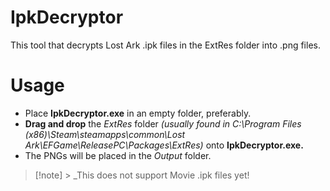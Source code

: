 # IpkDecryptor

[]()

This tool that decrypts Lost Ark .ipk files in the ExtRes folder into .png files.

# Usage

- Place **IpkDecryptor.exe** in an empty folder, preferably.
- **Drag and drop** the _ExtRes_ folder _(usually found in C:\Program Files (x86)\Steam\steamapps\common\Lost Ark\EFGame\ReleasePC\Packages\ExtRes)_ onto **IpkDecryptor.exe.**
- The PNGs will be placed in the _Output_ folder.

> [!note] > \_This does not support Movie .ipk files yet!
